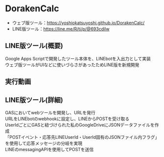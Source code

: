 # DorakenCalc
* ウェブ版ツール：https://yoshiokatsuyoshi.github.io/DorakenCalc/
* LINE版ツール：https://line.me/R/ti/p/@693cdilw


## LINE版ツール(概要)
Google Apps Scriptで開発したツール本体を、LINEbotを入出力として実装  
ウェブ版ツールがUIなどに使いづらさがあったためLINE版を新規開発

## 実行動画


## LINE版ツール(詳細)
GASにおいてwebツールを開発し、URLを発行  
URLをLINEbotのwebhookに設定し、LINEからPOSTを受け取る  
UserIdごとにGASと紐づけられた私のGoogleDriveにJSONデータファイルを作成  
「POSTイベント・応答先LINEUserId・UserId固有のJSONファイル内フラグ」を使用して応答メッセージの分岐を実現  
LINEのmessagingAPIを使用してPOSTを送信